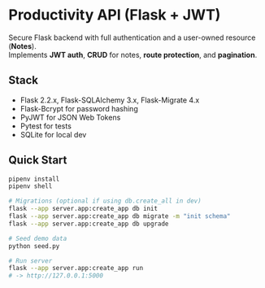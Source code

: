 # Productivity API (Flask + JWT)

Secure Flask backend with full authentication and a user-owned resource (**Notes**).  
Implements **JWT auth**, **CRUD** for notes, **route protection**, and **pagination**.

## Stack
- Flask 2.2.x, Flask-SQLAlchemy 3.x, Flask-Migrate 4.x
- Flask-Bcrypt for password hashing
- PyJWT for JSON Web Tokens
- Pytest for tests
- SQLite for local dev

## Quick Start
```bash
pipenv install
pipenv shell

# Migrations (optional if using db.create_all in dev)
flask --app server.app:create_app db init
flask --app server.app:create_app db migrate -m "init schema"
flask --app server.app:create_app db upgrade

# Seed demo data
python seed.py

# Run server
flask --app server.app:create_app run
# -> http://127.0.0.1:5000